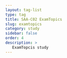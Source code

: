 ```yaml
---
layout: tag-list
type: tag
title: SAA-C02 ExamTopics
slug: examtopics
category: study
sidebar: false
order: 4
description: >
   ExamTopcis study
---
```

